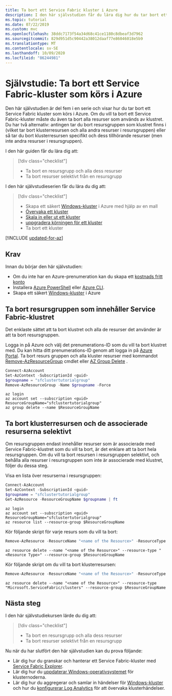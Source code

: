 ```yaml
---
title: Ta bort ett Service Fabric kluster i Azure
description: I den här självstudien får du lära dig hur du tar bort ett Azure-baserat Service Fabric-kluster och alla dess resurser. Du kan ta bort resursgruppen som innehåller klustret eller ta bort resurser selektivt.
ms.topic: tutorial
ms.date: 07/22/2019
ms.custom: mvc
ms.openlocfilehash: 38ddc7173f54a34d68c41ce1180c8dbeaf3d7962
ms.sourcegitcommit: 829d951d5c90442a38012daaf77e86046018e5b9
ms.translationtype: MT
ms.contentlocale: sv-SE
ms.lasthandoff: 10/09/2020
ms.locfileid: "86244981"
---
```

# <a name="tutorial-remove-a-service-fabric-cluster-running-in-azure"></a>Självstudie: Ta bort ett Service Fabric-kluster som körs i Azure

Den här självstudien är del fem i en serie och visar hur du tar bort ett Service Fabric kluster som körs i Azure. Om du vill ta bort ett Service Fabric-kluster måste du även ta bort alla resurser som används av klustret. Du har två alternativ: antingen tar du bort resursgruppen som klustret finns i (vilket tar bort klusterresursen och alla andra resurser i resursgruppen) eller så tar du bort klusterresursen specifikt och dess tillhörande resurser (men inte andra resurser i resursgruppen).

I den här guiden får du lära dig att:

> [!div class="checklist"]
> * Ta bort en resursgrupp och alla dess resurser
> * Ta bort resurser selektivt från en resursgrupp

I den här självstudieserien får du lära du dig att:
> [!div class="checklist"]
> * Skapa ett säkert [Windows-kluster](service-fabric-tutorial-create-vnet-and-windows-cluster.md) i Azure med hjälp av en mall
> * [Övervaka ett kluster](service-fabric-tutorial-monitor-cluster.md)
> * [Skala in eller ut ett kluster](service-fabric-tutorial-scale-cluster.md)
> * [uppgradera körningen för ett kluster](service-fabric-tutorial-upgrade-cluster.md)
> * Ta bort ett kluster


[!INCLUDE [updated-for-az](../../includes/updated-for-az.md)]

## <a name="prerequisites"></a>Krav

Innan du börjar den här självstudien:

* Om du inte har en Azure-prenumeration kan du skapa ett [kostnads fritt konto](https://azure.microsoft.com/free/?WT.mc_id=A261C142F)
* Installera [Azure PowerShell](/powershell/azure//install-az-ps) eller [Azure CLI](/cli/azure/install-azure-cli).
* Skapa ett säkert [Windows-kluster](service-fabric-tutorial-create-vnet-and-windows-cluster.md) i Azure

## <a name="delete-the-resource-group-containing-the-service-fabric-cluster"></a>Ta bort resursgruppen som innehåller Service Fabric-klustret
Det enklaste sättet att ta bort klustret och alla de resurser det använder är att ta bort resursgruppen.

Logga in på Azure och välj det prenumerations-ID som du vill ta bort klustret med.  Du kan hitta ditt prenumerations-ID genom att logga in på [Azure Portal](https://portal.azure.com). Ta bort resurs gruppen och alla kluster resurser med kommandot [Remove-AzResourceGroup](/powershell/module/az.resources/remove-azresourcegroup) cmdlet eller [AZ Group Delete](/cli/azure/group?view=azure-cli-latest) .

```powershell
Connect-AzAccount
Set-AzContext -SubscriptionId <guid>
$groupname = "sfclustertutorialgroup"
Remove-AzResourceGroup -Name $groupname -Force
```

```azurecli
az login
az account set --subscription <guid>
ResourceGroupName="sfclustertutorialgroup"
az group delete --name $ResourceGroupName
```

## <a name="selectively-delete-the-cluster-resource-and-the-associated-resources"></a>Ta bort klusterresursen och de associerade resurserna selektivt
Om resursgruppen endast innehåller resurser som är associerade med Service Fabric-klustret som du vill ta bort, är det enklare att ta bort hela resursgruppen. Om du vill ta bort resursen i resursgruppen selektivt, och behålla alla resurser i resursgruppen som inte är associerade med klustret, följer du dessa steg.

Visa en lista över resurserna i resursgruppen:

```powershell
Connect-AzAccount
Set-AzContext -SubscriptionId <guid>
$groupname = "sfclustertutorialgroup"
Get-AzResource -ResourceGroupName $groupname | ft
```

```azurecli
az login
az account set --subscription <guid>
ResourceGroupName="sfclustertutorialgroup"
az resource list --resource-group $ResourceGroupName
```

Kör följande skript för varje resurs som du vill ta bort:

```powershell
Remove-AzResource -ResourceName "<name of the Resource>" -ResourceType "<Resource Type>" -ResourceGroupName $groupname -Force
```

```azurecli
az resource delete --name "<name of the Resource>" --resource-type "<Resource Type>" --resource-group $ResourceGroupName
```

Kör följande skript om du vill ta bort klusterresursen:

```powershell
Remove-AzResource -ResourceName "<name of the Resource>" -ResourceType "Microsoft.ServiceFabric/clusters" -ResourceGroupName $groupname -Force
```

```azurecli
az resource delete --name "<name of the Resource>" --resource-type "Microsoft.ServiceFabric/clusters" --resource-group $ResourceGroupName
```

## <a name="next-steps"></a>Nästa steg

I den här självstudiekursen lärde du dig att:

> [!div class="checklist"]
> * Ta bort en resursgrupp och alla dess resurser
> * Ta bort resurser selektivt från en resursgrupp

Nu när du har slutfört den här självstudien kan du prova följande:
* Lär dig hur du granskar och hanterar ett Service Fabric-kluster med [Service Fabric Explorer](service-fabric-visualizing-your-cluster.md).
* Lär dig hur du [uppdaterar Windows-operativsystemet](service-fabric-patch-orchestration-application.md) för klusternoderna.
* Lär dig hur du aggregerar och samlar in händelser för [Windows-kluster](service-fabric-diagnostics-event-aggregation-wad.md) och hur du [konfigurerar Log Analytics](service-fabric-diagnostics-oms-setup.md) för att övervaka klusterhändelser.
